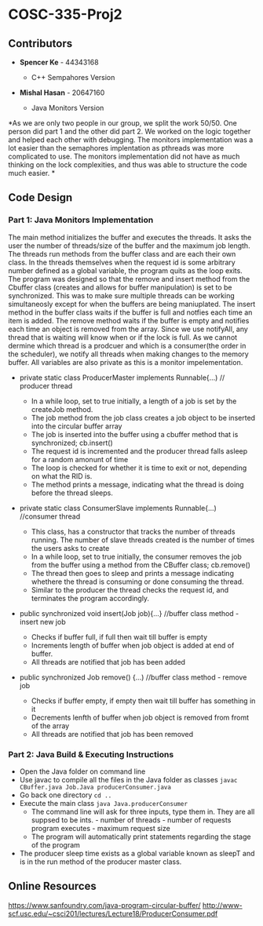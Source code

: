 # COSC-335-Proj2

## Contributors

* **Spencer Ke** - 44343168

   - C++ Sempahores Version 
  
 
* **Mishal Hasan** - 20647160

    - Java Monitors Version 
    
*As we are only two people in our group, we split the work 50/50. One person did part 1 and the other did part 2. We worked on the logic together and helped each other with debugging. The monitors implementation was a lot easier than the semaphores implentation as pthreads was more complicated to use. The monitors implementation did not have as much thinking on the lock complexities, and thus was able to structure the code much easier. *

## Code Design 

### Part 1: Java Monitors Implementation 

The main method initializes the buffer and executes the threads. It asks the user the number of threads/size of the buffer and the maximum job length. The threads run methods from the buffer class and are each their own class. In the threads themselves when the request id is some arbitrary number defined as a global variable, the program quits as the loop exits. The program was designed so that the remove and insert method from the Cbuffer class (creates and allows for buffer manipulation) is set to be synchronized. This was to make sure multiple threads can be working simultaneosly except for when the buffers are being maniuplated. The insert method in the buffer class waits if the buffer is full and notfies each time an item is added. The remove method waits if the buffer is empty and notifies each time an object is removed from the array. Since we use notifyAll, any thread that is waiting will know when or if the lock is full. As we cannot dermine which thread is a prodcuer and which is a consumer(the order in the scheduler), we notify all threads when making changes to the memory buffer. All variables are also private as this is a monitor impelementation.  

  * private static class ProducerMaster implements Runnable{...) // producer thread 
     - In a while loop, set to true initially, a length of a job is set by the createJob method.  
     - The job method from the job class creates a job object to be inserted into the circular buffer array  
     - The job is inserted into the buffer using a cbuffer method that is synchronized; cb.insert()
     - The request id is incremented and the producer thread falls asleep for a random amonunt of time 
     - The loop is checked for whether it is time to exit or not, depending on what the RID is. 
     - The method prints a message, indicating what the thread is doing before the thread sleeps. 

  * private static class ConsumerSlave implements Runnable{...) //consumer thread 
    -  This class, has a constructor that tracks the number of threads running. The number of slave threads created is the number of times the users asks to create
    -  In a while loop, set to true initially, the consumer removes the job from the buffer using a method from the CBuffer class; cb.remove() 
    -  The thread then goes to sleep and prints a message indicating whethere the thread is consuming or done consuming the thread. 
    -  Similar to the producer the thread checks the request id, and terminates the program accordingly. 
    
  * public synchronized void insert(Job job){...} //buffer class method - insert new job 
    - Checks if buffer full, if full then wait till buffer is empty  
    - Increments length of buffer when job object is added at end of buffer. 
    - All threads are notified that job has been added 
    
   * public synchronized Job remove() {...) //buffer class method - remove job 
      - Checks if buffer empty, if empty then wait till buffer has something in it 
      - Decrements lenfth of buffer when job object is removed from fromt of the array 
      - All threads are notified that job has been removed 
    
  
  ### Part 2: Java Build & Executing Instructions 
  
  * Open the Java folder on command line 
  * Use javac to compile all the files in the Java folder as classes 
      ``` javac CBuffer.java Job.Java producerConsumer.java ```
  * Go back one directory 
       ```cd .. ```
  * Execute the main class 
      ``` java Java.producerConsumer ```
      - The command line will ask for three inputs, type them in. They are all suppsed to be ints. 
            - number of threads 
            - number of requests program executes
            - maximum request size
      - The program will automatically print statements regarding the stage of the program 
   * The producer sleep time exists as a global variable known as sleepT and is in the run method of the producer master class. 
 

## Online Resources 

https://www.sanfoundry.com/java-program-circular-buffer/
http://www-scf.usc.edu/~csci201/lectures/Lecture18/ProducerConsumer.pdf

